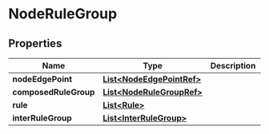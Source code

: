 
# NodeRuleGroup

## Properties
Name | Type | Description | Notes
------------ | ------------- | ------------- | -------------
**nodeEdgePoint** | [**List&lt;NodeEdgePointRef&gt;**](NodeEdgePointRef.md) |  |  [optional]
**composedRuleGroup** | [**List&lt;NodeRuleGroupRef&gt;**](NodeRuleGroupRef.md) |  |  [optional]
**rule** | [**List&lt;Rule&gt;**](Rule.md) |  |  [optional]
**interRuleGroup** | [**List&lt;InterRuleGroup&gt;**](InterRuleGroup.md) |  |  [optional]



